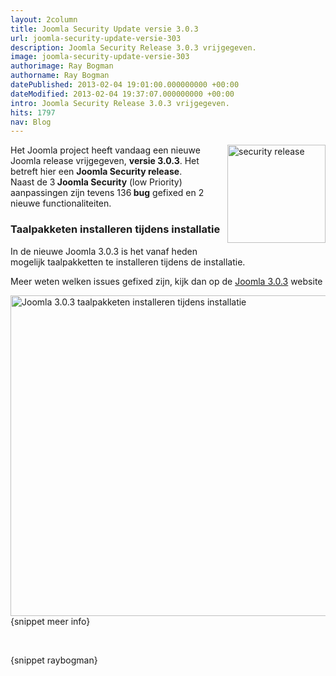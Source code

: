 ```yaml
---
layout: 2column
title: Joomla Security Update versie 3.0.3
url: joomla-security-update-versie-303
description: Joomla Security Release 3.0.3 vrijgegeven.
image: joomla-security-update-versie-303
authorimage: Ray Bogman
authorname: Ray Bogman
datePublished: 2013-02-04 19:01:00.000000000 +00:00
dateModified: 2013-02-04 19:37:07.000000000 +00:00
intro: Joomla Security Release 3.0.3 vrijgegeven.
hits: 1797
nav: Blog
---
```

<p><a href="blog/item/joomla-security-update-versie-257"><img src="images/nieuws/securityrelease.jpg" width="157" height="157" alt="security release" style="float: right; margin: 0px 0px 5px 5px;" /></a></p>
<p>Het Joomla project heeft vandaag een nieuwe Joomla release vrijgegeven, <strong>versie 3.0.3</strong>.&nbsp;Het betreft hier een <strong>Joomla Security release</strong>. <br />Naast de 3<strong>&nbsp;Joomla Security</strong>&nbsp;(low Priority) aanpassingen zijn tevens 136<strong>&nbsp;bug</strong> gefixed en 2 nieuwe functionaliteiten.</p>
<h3>Taalpakketen installeren tijdens installatie</h3>
<p>In de nieuwe Joomla 3.0.3 is het vanaf heden mogelijk taalpakketten te installeren tijdens de installatie.</p>
<p>Meer weten welken issues gefixed zijn, kijk dan op de <a href="http://www.joomla.org/announcements/release-news/5478-joomla-3-0-3-released.html" title="Joomla 3.0.3" target="_blank">Joomla 3.0.3</a> website</p>
<p><img src="images/nieuws/joomla_303_install_step.jpg" width="666" height="513" alt="Joomla 3.0.3 taalpakketen installeren tijdens installatie " style="float: left;" /></p>

<p>{snippet meer info}</p>
<p>&nbsp;</p>
<p>{snippet raybogman}</p>
